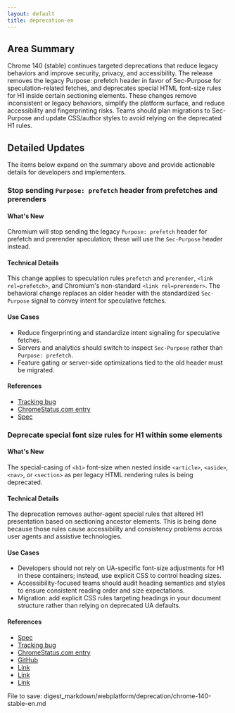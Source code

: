 ```yaml
---
layout: default
title: deprecation-en
---
```


## Area Summary

Chrome 140 (stable) continues targeted deprecations that reduce legacy behaviors and improve security, privacy, and accessibility. The release removes the legacy Purpose: prefetch header in favor of Sec-Purpose for speculation-related fetches, and deprecates special HTML font-size rules for H1 inside certain sectioning elements. These changes remove inconsistent or legacy behaviors, simplify the platform surface, and reduce accessibility and fingerprinting risks. Teams should plan migrations to Sec-Purpose and update CSS/author styles to avoid relying on the deprecated H1 rules.

## Detailed Updates

The items below expand on the summary above and provide actionable details for developers and implementers.

### Stop sending `Purpose: prefetch` header from prefetches and prerenders

#### What's New
Chromium will stop sending the legacy `Purpose: prefetch` header for prefetch and prerender speculation; these will use the `Sec-Purpose` header instead.

#### Technical Details
This change applies to speculation rules `prefetch` and `prerender`, `<link rel=prefetch>`, and Chromium's non-standard `<link rel=prerender>`. The behavioral change replaces an older header with the standardized `Sec-Purpose` signal to convey intent for speculative fetches.

#### Use Cases
- Reduce fingerprinting and standardize intent signaling for speculative fetches.
- Servers and analytics should switch to inspect `Sec-Purpose` rather than `Purpose: prefetch`.
- Feature gating or server-side optimizations tied to the old header must be migrated.

#### References
- [Tracking bug](https://issues.chromium.org/issues/420724819)
- [ChromeStatus.com entry](https://chromestatus.com/feature/5088012836536320)
- [Spec](https://wicg.github.io/nav-speculation/prerendering.html#interaction-with-fetch)

### Deprecate special font size rules for H1 within some elements

#### What's New
The special-casing of `<h1>` font-size when nested inside `<article>`, `<aside>`, `<nav>`, or `<section>` as per legacy HTML rendering rules is being deprecated.

#### Technical Details
The deprecation removes author-agent special rules that altered H1 presentation based on sectioning ancestor elements. This is being done because those rules cause accessibility and consistency problems across user agents and assistive technologies.

#### Use Cases
- Developers should not rely on UA-specific font-size adjustments for H1 in these containers; instead, use explicit CSS to control heading sizes.
- Accessibility-focused teams should audit heading semantics and styles to ensure consistent reading order and size expectations.
- Migration: add explicit CSS rules targeting headings in your document structure rather than relying on deprecated UA defaults.

#### References
- [Spec](https://html.spec.whatwg.org/multipage/rendering.html#sections-and-headings)
- [Tracking bug](https://issues.chromium.org/issues/394111284)
- [ChromeStatus.com entry](https://chromestatus.com/feature/6192419898654720)
- [GitHub](https://github.com/whatwg/html/pull/11102)
- [Link](https://creativecommons.org/licenses/by/4.0/)
- [Link](https://www.apache.org/licenses/LICENSE-2.0)
- [Link](https://developers.google.com/site-policies)

File to save: digest_markdown/webplatform/deprecation/chrome-140-stable-en.md
